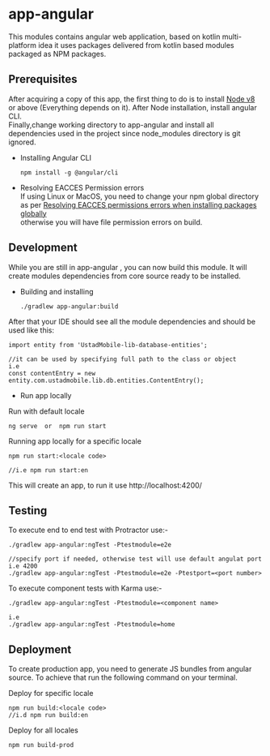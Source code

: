 
# app-angular  
This modules contains angular web application, based on kotlin multi-platform idea it uses packages delivered from kotlin based modules packaged as NPM packages.  
  
## Prerequisites  
After acquiring a copy of this app, the first thing to do is to install [Node v8](https://nodejs.org/en/download/)  or above (Everything depends on it). After Node installation, install angular CLI.   
Finally,change working directory to app-angular and install all dependencies used in the project since node_modules directory is git ignored.   
  
* Installing Angular CLI  
	```  
	npm install -g @angular/cli  
	```  
* Resolving EACCES Permission errors  
If using Linux or MacOS, you need to change your npm global directory as per [Resolving EACCES permissions errors when installing packages globally](https://docs.npmjs.com/resolving-eacces-permissions-errors-when-installing-packages-globally)   
otherwise you will have file permission errors on build.  
  
## Development  
While you are still in app-angular , you can now build this module. It will create modules dependencies from core source ready to be installed.  
  
* Building and installing  
	```  
	./gradlew app-angular:build  
	```  
  
After that your IDE should see all the module dependencies and should be used like this:  
```  
import entity from 'UstadMobile-lib-database-entities';  
  
//it can be used by specifying full path to the class or object  
i.e  
const contentEntry = new entity.com.ustadmobile.lib.db.entities.ContentEntry();  
```  
* Run app locally

Run with default locale

```
ng serve  or  npm run start
```

Running app locally for a specific locale

```  
npm run start:<locale code> 

//i.e npm run start:en
``` 

This will create an app, to run it use http://localhost:4200/  

## Testing  
To execute end to end test with Protractor use:-
  
```  
./gradlew app-angular:ngTest -Ptestmodule=e2e 

//specify port if needed, otherwise test will use default angulat port i.e 4200
./gradlew app-angular:ngTest -Ptestmodule=e2e -Ptestport=<port number>
```
To execute component tests with Karma use:-
```  
./gradlew app-angular:ngTest -Ptestmodule=<component name>  

i.e
./gradlew app-angular:ngTest -Ptestmodule=home
```
## Deployment  
To create production app, you need to generate JS bundles from angular source. To achieve that run the following command on your terminal.  

Deploy for specific locale
```  
npm run build:<locale code> 
//i.d npm run build:en
```

Deploy for all locales

```  
npm run build-prod 
```
